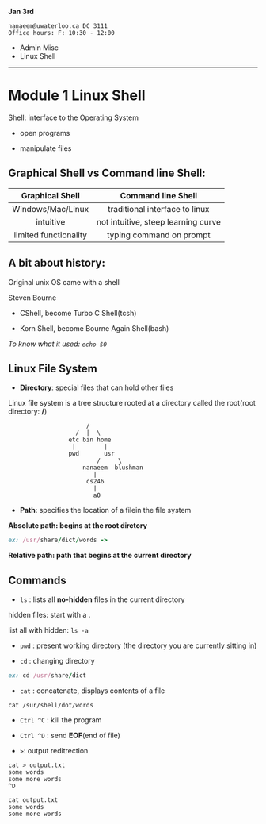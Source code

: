 
__Jan 3rd__

```
nanaeem@uwaterloo.ca DC 3111
Office hours: F: 10:30 - 12:00
```

- Admin Misc
- Linux Shell

_______________________________________

# Module 1 Linux  Shell

Shell: interface to the Operating System

- open programs

- manipulate files

## Graphical Shell vs Command line Shell:

| Graphical Shell | Command line Shell |
|:--:|:--:|
| Windows/Mac/Linux | traditional interface to linux |
| intuitive | not intuitive, steep learning curve |
| limited functionality | typing command on prompt |

## A bit about history:

Original unix OS came with a shell

Steven Bourne
  
- CShell, become Turbo C Shell(tcsh)
  
- Korn Shell, become Bourne Again Shell(bash)

_To know what it used: `echo $0`_

## Linux File System

- __Directory__: special files that can hold other files

Linux file system is a tree structure rooted at a directory called the root(root directory: **/**)

                          /
                       /  |  \
                     etc bin home
                      |        |
                     pwd       usr
                             /     \
                         nanaeem  blushman
                            |
                          cs246
                            |
                            a0

- __Path__: specifies the location of a filein the file system

__Absolute path: begins at the root dirctory__

```ruby
ex: /usr/share/dict/words -> 
```

__Relative path: path that begins at the current directory__


## Commands

- `ls` : lists all __no-hidden__ files in the current directory

hidden files: start with a .

list all with hidden: `ls -a`

- `pwd` : present working directory (the directory you are currently sitting in)

- `cd` : changing directory

```ruby
ex: cd /usr/share/dict
```

- `cat` : concatenate, displays contents of a file

```
cat /sur/shell/dot/words
```

- `Ctrl ^C` : kill the program

- `Ctrl ^D` : send __EOF__(end of file)

- `>`: output reditrection

```
cat > output.txt
some words
some more words
^D

cat output.txt
some words
some more words
```









